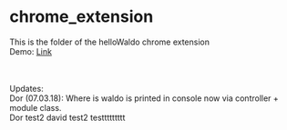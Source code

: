 # chrome_extension
This is the folder of the helloWaldo chrome extension 
<br />
Demo: [Link](https://rawgit.com/helloWaldo/chrome_extension/master/index.html)

<br /><br />
Updates:
<br />
Dor (07.03.18): Where is waldo is printed in console now via controller + module class.
<br />
Dor test2
david test2
testtttttttt